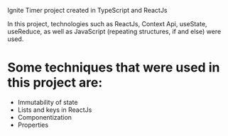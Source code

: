 Ignite Timer project created in TypeScript and ReactJs

In this project, technologies such as ReactJs, Context Api, useState, useReduce, as well as JavaScript (repeating structures, if and else) were used.

# Some techniques that were used in this project are:

- Immutability of state
- Lists and keys in ReactJs
- Componentization
- Properties